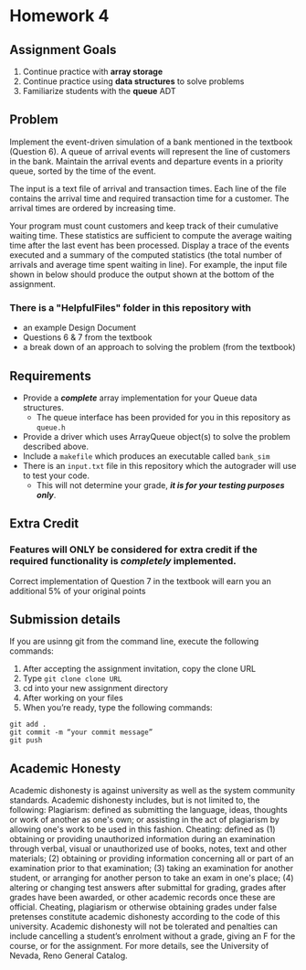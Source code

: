 # Homework 4

## Assignment Goals
1.	Continue practice with **array storage**  
2.	Continue practice using **data structures** to solve problems
3.	Familiarize students with the **queue** ADT

## Problem
Implement the event-driven simulation of a bank mentioned in the textbook (Question 6). A queue of arrival events will represent the line of customers in the bank. Maintain the arrival events and departure events in a priority queue, sorted by the time of the event. 

The input is a text file of arrival and transaction times. Each line of the file contains the arrival time and required transaction time for a customer. The arrival times are ordered by increasing time.

Your program must count customers and keep track of their cumulative waiting time. These statistics are sufficient to compute the average waiting time after the last event has been processed. Display a trace of the events executed and a summary of the computed statistics (the total number of arrivals and average time spent waiting in line). For example, the input file shown in below should produce the output shown at the bottom of the assignment.

### There is a "HelpfulFiles" folder in this repository with
- an example Design Document
- Questions 6 & 7 from the textbook
- a break down of an approach to solving the problem (from the textbook)

## Requirements
- Provide a ***complete*** array implementation for your Queue data structures.   
  - The queue interface has been provided for you in this repository as ```queue.h```
- Provide a driver which uses ArrayQueue object(s) to solve the problem described above.
- Include a ```makefile``` which produces an executable called ```bank_sim```
- There is an ```input.txt``` file in this repository which the autograder will use to test your code.
  - This will not determine your grade, ***it is for your testing purposes only***.  

## Extra Credit
### Features will **ONLY** be considered for extra credit if the required functionality is *completely* implemented.  
Correct implementation of Question 7 in the textbook will earn you an additional 5% of your original points   

## Submission details
If you are usinng git from the command line, execute the following commands:
1.	After accepting the assignment invitation, copy the clone URL
2.	Type 
```git clone clone URL```
3.	cd into your new assignment directory
4.	After working on your files
5.	When you’re ready, type the following commands: 
```
git add .
git commit -m “your commit message”
git push
```
## Academic Honesty
Academic dishonesty is against university as well as the system community standards. Academic dishonesty includes, but is not limited to, the following:
Plagiarism: defined as submitting the language, ideas, thoughts or work of another as one's own; or assisting in the act of plagiarism by allowing one's work to be used in this fashion.
Cheating: defined as (1) obtaining or providing unauthorized information during an examination through verbal, visual or unauthorized use of books, notes, text and other materials; (2) obtaining or providing information concerning all or part of an examination prior to that examination; (3) taking an examination for another student, or arranging for another person to take an exam in one's place; (4) altering or changing test answers after submittal for grading, grades after grades have been awarded, or other academic records once these are official.
Cheating, plagiarism or otherwise obtaining grades under false pretenses constitute academic
dishonesty according to the code of this university. Academic dishonesty will not be tolerated and
penalties can include cancelling a student’s enrolment without a grade, giving an F for the course, or for the assignment. For more details, see the University of Nevada, Reno General Catalog.
